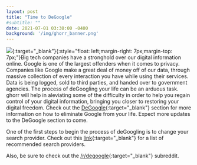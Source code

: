 ```yaml
---
layout: post
title: "Time to DeGoogle"
#subtitle: ""
date: 2021-07-01 03:30:00 -0400
background: '/img/ghorr_banner.png'
---
```

![](../../../img/degoogle/degoogle.png){:target="_blank"}{:style="float: left;margin-right: 7px;margin-top: 7px;"}Big tech companies have a stronghold over our digital information online.  Google is one of the largest offenders when it comes to privacy.  Companies like Google make a great deal of money off of our data, through massive collection of every interaction you have while using their services.  Data is being logged, sold to third parties, and handed over to government agencies.  The process of deGoogling your life can be an arduous task.  ghorr will help in aleviating some of the difficulty in order to help you regain control of your digital information, bringing you closer to restoring your digital freedom.  Check out the [DeGoogle](../../../degoogle){:target="_blank"} section for more information on how to eliminate Google from your life.  Expect more updates to the DeGoogle section to come.

One of the first steps to begin the process of deGoogling is to change your search provider.  Check out this [link](../../../degoogle/search_engines){:target="_blank"} for a list of recommended search providers.

Also, be sure to check out the [/r/degoogle](https://www.reddit.com/r/degoogle/){:target="_blank"} subreddit.
